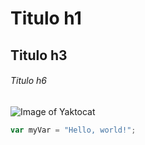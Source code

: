 # Titulo h1
## Titulo h3
###### Titulo h6

![Image of Yaktocat](https://octodex.github.com/images/yaktocat.png)

``` javascript
var myVar = "Hello, world!";
```
